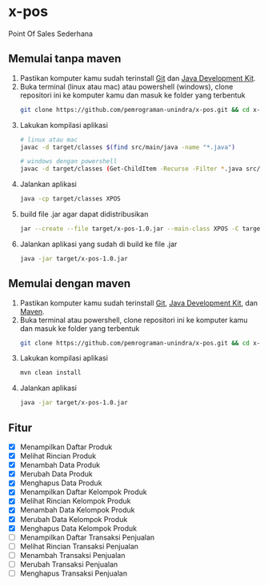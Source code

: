 # x-pos
Point Of Sales Sederhana

## Memulai tanpa maven
1. Pastikan komputer kamu sudah terinstall [Git](https://git-scm.com/) dan [Java Development Kit](http://jdk.java.net/).
2. Buka terminal (linux atau mac) atau powershell (windows), clone repositori ini ke komputer kamu dan masuk ke folder yang terbentuk
	```bash
	git clone https://github.com/pemrograman-unindra/x-pos.git && cd x-pos
	```
3. Lakukan kompilasi aplikasi
	```bash
	# linux atau mac
	javac -d target/classes $(find src/main/java -name "*.java")

	# windows dengan powershell
	javac -d target/classes (Get-ChildItem -Recurse -Filter *.java src/main/java).FullName
	```
4. Jalankan aplikasi
	```bash
	java -cp target/classes XPOS
	```
5. build file .jar agar dapat didistribusikan
	```bash
	jar --create --file target/x-pos-1.0.jar --main-class XPOS -C target/classes .
	```
6. Jalankan aplikasi yang sudah di build ke file .jar
	```bash
	java -jar target/x-pos-1.0.jar
	```

## Memulai dengan maven
1. Pastikan komputer kamu sudah terinstall [Git](https://git-scm.com/), [Java Development Kit](http://jdk.java.net/), dan [Maven](https://maven.apache.org/download.cgi).
2. Buka terminal atau powershell, clone repositori ini ke komputer kamu dan masuk ke folder yang terbentuk
	```bash
	git clone https://github.com/pemrograman-unindra/x-pos.git && cd x-pos
	```
3. Lakukan kompilasi aplikasi
	```bash
	mvn clean install
	```
4. Jalankan aplikasi
	```bash
	java -jar target/x-pos-1.0.jar
	```

## Fitur
- [x] Menampilkan Daftar Produk
- [x] Melihat Rincian Produk
- [x] Menambah Data Produk
- [x] Merubah Data Produk
- [x] Menghapus Data Produk
- [x] Menampilkan Daftar Kelompok Produk
- [x] Melihat Rincian Kelompok Produk
- [x] Menambah Data Kelompok Produk
- [x] Merubah Data Kelompok Produk
- [x] Menghapus Data Kelompok Produk
- [ ] Menampilkan Daftar Transaksi Penjualan
- [ ] Melihat Rincian Transaksi Penjualan
- [ ] Menambah Transaksi Penjualan
- [ ] Merubah Transaksi Penjualan
- [ ] Menghapus Transaksi Penjualan
